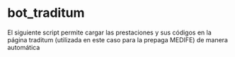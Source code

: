 # bot_traditum
El siguiente script permite cargar las prestaciones y sus códigos en la página traditum (utilizada en este caso para la prepaga MEDIFE) de manera automática
